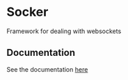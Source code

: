 # Socker
Framework for dealing with websockets

## Documentation
See the documentation [here](./docs/README.md)
